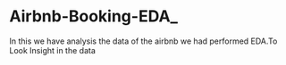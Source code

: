# Airbnb-Booking-EDA_
In this we have analysis the data of the airbnb we had performed EDA.To Look Insight in the data
